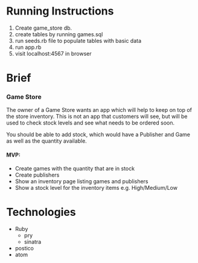 <h1> Running Instructions </h1>

1. Create game_store db.
2. create tables by running games.sql
3. run seeds.rb file to populate tables with basic data
4. run app.rb
5. visit localhost:4567 in browser



<h1> Brief </h1>

<h3>Game Store</h3>
The owner of a Game Store wants an app which will help to keep on top of the store inventory. This is not an app that customers will see, but will be used to check stock levels and see what needs to be ordered soon.

You should be able to add stock, which would have a Publisher and Game as well as the quantity available.


<h4> MVP:</h4>

  * Create games with the quantity that are in stock
  * Create publishers
  * Show an inventory page listing games and publishers
  * Show a stock level for the inventory items e.g. High/Medium/Low








<h1> Technologies </h1>

  * Ruby
    * pry
    * sinatra
  * postico
  * atom
